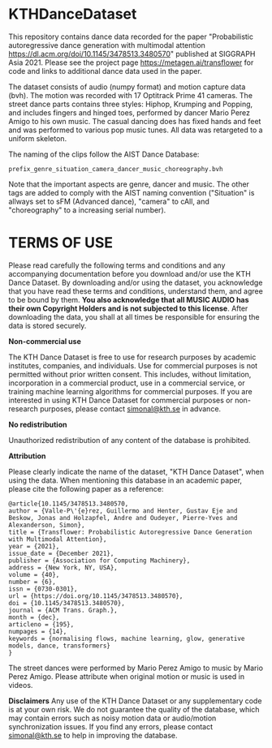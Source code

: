 # KTHDanceDataset

This repository contains dance data recorded for the paper "Probabilistic autoregressive dance generation with multimodal attention https://dl.acm.org/doi/10.1145/3478513.3480570" published at SIGGRAPH Asia 2021. Please see the project page https://metagen.ai/transflower for code and links to additional dance data used in the paper.

The dataset consists of audio (numpy format) and motion capture data (bvh). The motion was recorded with 17 Optitrack Prime 41 cameras. The street dance parts contains three styles: Hiphop, Krumping and Popping, and includes fingers and hinged toes, performed by dancer Mario Perez Amigo to his own music. The casual dancing does has fixed hands and feet and was performed to various pop music tunes. All data was retargeted to a uniform skeleton. 

The naming of the clips follow the AIST Dance Database:

```
prefix_genre_situation_camera_dancer_music_choreography.bvh
```

Note that the important aspects are genre, dancer and music. The other tags are added to comply with the AIST naming convention ("Situation" is allways set to sFM (Advanced dance), "camera" to cAll, and "choreography" to a increasing serial number).

# TERMS OF USE

Please read carefully the following terms and conditions and any accompanying documentation before you download and/or use the KTH Dance Dataset. By downloading and/or using the dataset, you acknowledge that you have read these terms and conditions, understand them, and agree to be bound by them. **You also acknowledge that all MUSIC AUDIO has their own Copyright Holders and is not subjected to this license**. After downloading the data, you shall at all times be responsible for ensuring the data is stored securely.

**Non-commercial use**

The KTH Dance Dataset is free to use for research purposes by academic institutes, companies, and individuals. Use for commercial purposes is not permitted without prior written consent. This includes, without limitation, incorporation in a commercial product, use in a commercial service, or training machine learning algorithms for commercial purposes. If you are interested in using KTH Dance Dataset for commercial purposes or non-research purposes, please contact simonal@kth.se in advance.

**No redistribution**

Unauthorized redistribution of any content of the database is prohibited.

**Attribution**

Please clearly indicate the name of the dataset, "KTH Dance Dataset", when using the data. When mentioning this database in an academic paper, please cite the following paper as a reference:

```
@article{10.1145/3478513.3480570,
author = {Valle-P\'{e}rez, Guillermo and Henter, Gustav Eje and Beskow, Jonas and Holzapfel, Andre and Oudeyer, Pierre-Yves and Alexanderson, Simon},
title = {Transflower: Probabilistic Autoregressive Dance Generation with Multimodal Attention},
year = {2021},
issue_date = {December 2021},
publisher = {Association for Computing Machinery},
address = {New York, NY, USA},
volume = {40},
number = {6},
issn = {0730-0301},
url = {https://doi.org/10.1145/3478513.3480570},
doi = {10.1145/3478513.3480570},
journal = {ACM Trans. Graph.},
month = {dec},
articleno = {195},
numpages = {14},
keywords = {normalising flows, machine learning, glow, generative models, dance, transformers}
}
```
The street dances were performed by Mario Perez Amigo to music by Mario Perez Amigo. Please attribute when original motion or music is used in videos.

**Disclaimers**
Any use of the KTH Dance Dataset or any supplementary code is at your own risk. We do not guarantee the quality of the database, which may contain errors such as noisy motion data or audio/motion synchronization issues. If you find any errors, please contact simonal@kth.se to help in improving the database.
